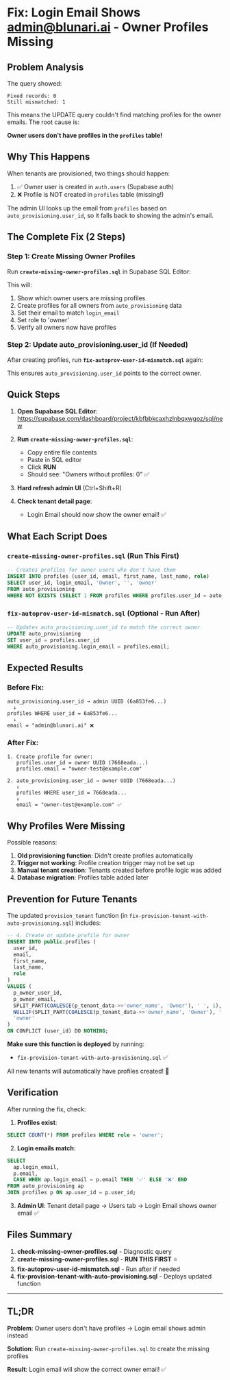 # Fix: Login Email Shows admin@blunari.ai - Owner Profiles Missing

## Problem Analysis

The query showed:
```
Fixed records: 0
Still mismatched: 1
```

This means the UPDATE query couldn't find matching profiles for the owner emails. The root cause is:

**Owner users don't have profiles in the `profiles` table!**

## Why This Happens

When tenants are provisioned, two things should happen:
1. ✅ Owner user is created in `auth.users` (Supabase auth)
2. ❌ Profile is NOT created in `profiles` table (missing!)

The admin UI looks up the email from `profiles` based on `auto_provisioning.user_id`, so it falls back to showing the admin's email.

## The Complete Fix (2 Steps)

### Step 1: Create Missing Owner Profiles

Run **`create-missing-owner-profiles.sql`** in Supabase SQL Editor:

This will:
1. Show which owner users are missing profiles
2. Create profiles for all owners from `auto_provisioning` data
3. Set their email to match `login_email`
4. Set role to 'owner'
5. Verify all owners now have profiles

### Step 2: Update auto_provisioning.user_id (If Needed)

After creating profiles, run **`fix-autoprov-user-id-mismatch.sql`** again:

This ensures `auto_provisioning.user_id` points to the correct owner.

## Quick Steps

1. **Open Supabase SQL Editor**:  
   https://supabase.com/dashboard/project/kbfbbkcaxhzlnbqxwgoz/sql/new

2. **Run `create-missing-owner-profiles.sql`**:
   - Copy entire file contents
   - Paste in SQL editor
   - Click **RUN**
   - Should see: "Owners without profiles: 0" ✅

3. **Hard refresh admin UI** (Ctrl+Shift+R)

4. **Check tenant detail page**:
   - Login Email should now show the owner email! ✅

## What Each Script Does

### `create-missing-owner-profiles.sql` (Run This First)
```sql
-- Creates profiles for owner users who don't have them
INSERT INTO profiles (user_id, email, first_name, last_name, role)
SELECT user_id, login_email, 'Owner', '', 'owner'
FROM auto_provisioning
WHERE NOT EXISTS (SELECT 1 FROM profiles WHERE profiles.user_id = auto_provisioning.user_id);
```

### `fix-autoprov-user-id-mismatch.sql` (Optional - Run After)
```sql
-- Updates auto_provisioning.user_id to match the correct owner
UPDATE auto_provisioning
SET user_id = profiles.user_id
WHERE auto_provisioning.login_email = profiles.email;
```

## Expected Results

### Before Fix:
```
auto_provisioning.user_id → admin UUID (6a853fe6...)
  ↓
profiles WHERE user_id = 6a853fe6...
  ↓
email = "admin@blunari.ai" ❌
```

### After Fix:
```
1. Create profile for owner:
   profiles.user_id = owner UUID (7668eada...)
   profiles.email = "owner-test@example.com"

2. auto_provisioning.user_id → owner UUID (7668eada...)
   ↓
   profiles WHERE user_id = 7668eada...
   ↓
   email = "owner-test@example.com" ✅
```

## Why Profiles Were Missing

Possible reasons:
1. **Old provisioning function**: Didn't create profiles automatically
2. **Trigger not working**: Profile creation trigger may not be set up
3. **Manual tenant creation**: Tenants created before profile logic was added
4. **Database migration**: Profiles table added later

## Prevention for Future Tenants

The updated `provision_tenant` function (in `fix-provision-tenant-with-auto-provisioning.sql`) includes:

```sql
-- 4. Create or update profile for owner
INSERT INTO public.profiles (
  user_id,
  email,
  first_name,
  last_name,
  role
)
VALUES (
  p_owner_user_id,
  p_owner_email,
  SPLIT_PART(COALESCE(p_tenant_data->>'owner_name', 'Owner'), ' ', 1),
  NULLIF(SPLIT_PART(COALESCE(p_tenant_data->>'owner_name', 'Owner'), ' ', 2), ''),
  'owner'
)
ON CONFLICT (user_id) DO NOTHING;
```

**Make sure this function is deployed** by running:
- `fix-provision-tenant-with-auto-provisioning.sql` ✅

All new tenants will automatically have profiles created! 🚀

## Verification

After running the fix, check:

1. **Profiles exist**:
```sql
SELECT COUNT(*) FROM profiles WHERE role = 'owner';
```

2. **Login emails match**:
```sql
SELECT 
  ap.login_email,
  p.email,
  CASE WHEN ap.login_email = p.email THEN '✅' ELSE '❌' END
FROM auto_provisioning ap
JOIN profiles p ON ap.user_id = p.user_id;
```

3. **Admin UI**: Tenant detail page → Users tab → Login Email shows owner email ✅

## Files Summary

1. **check-missing-owner-profiles.sql** - Diagnostic query
2. **create-missing-owner-profiles.sql** - **RUN THIS FIRST** ⭐
3. **fix-autoprov-user-id-mismatch.sql** - Run after if needed
4. **fix-provision-tenant-with-auto-provisioning.sql** - Deploys updated function

---

## TL;DR

**Problem**: Owner users don't have profiles → Login email shows admin instead

**Solution**: Run `create-missing-owner-profiles.sql` to create the missing profiles

**Result**: Login email will show the correct owner email! ✅

